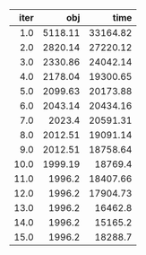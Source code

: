 |   iter |       obj |       time |
| ------:| ---------:| ----------:|
|  $1.0$ | $5118.11$ | $33164.82$ |
|  $2.0$ | $2820.14$ | $27220.12$ |
|  $3.0$ | $2330.86$ | $24042.14$ |
|  $4.0$ | $2178.04$ | $19300.65$ |
|  $5.0$ | $2099.63$ | $20173.88$ |
|  $6.0$ | $2043.14$ | $20434.16$ |
|  $7.0$ |  $2023.4$ | $20591.31$ |
|  $8.0$ | $2012.51$ | $19091.14$ |
|  $9.0$ | $2012.51$ | $18758.64$ |
| $10.0$ | $1999.19$ |  $18769.4$ |
| $11.0$ |  $1996.2$ | $18407.66$ |
| $12.0$ |  $1996.2$ | $17904.73$ |
| $13.0$ |  $1996.2$ |  $16462.8$ |
| $14.0$ |  $1996.2$ |  $15165.2$ |
| $15.0$ |  $1996.2$ |  $18288.7$ |

